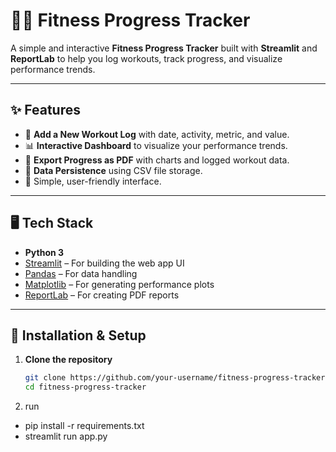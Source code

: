 # 🏋️‍♂️ Fitness Progress Tracker

A simple and interactive **Fitness Progress Tracker** built with **Streamlit** and **ReportLab** to help you log workouts, track progress, and visualize performance trends.

---

## ✨ Features
- 📅 **Add a New Workout Log** with date, activity, metric, and value.
- 📊 **Interactive Dashboard** to visualize your performance trends.
- 📄 **Export Progress as PDF** with charts and logged workout data.
- 💾 **Data Persistence** using CSV file storage.
- 🎯 Simple, user-friendly interface.

---

## 🖥️ Tech Stack
- **Python 3**
- [Streamlit](https://streamlit.io/) – For building the web app UI
- [Pandas](https://pandas.pydata.org/) – For data handling
- [Matplotlib](https://matplotlib.org/) – For generating performance plots
- [ReportLab](https://www.reportlab.com/) – For creating PDF reports

---

## 🚀 Installation & Setup

1. **Clone the repository**
   ```bash
   git clone https://github.com/your-username/fitness-progress-tracker.git
   cd fitness-progress-tracker

2. run
  - pip install -r requirements.txt
  - streamlit run app.py


